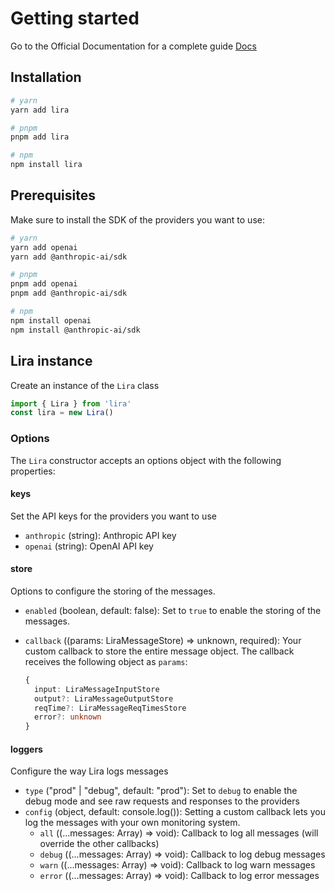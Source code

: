 # Getting started

Go to the Official Documentation for a complete guide
[Docs](https://docs.lira-ai.com)

## Installation

```bash
# yarn
yarn add lira

# pnpm
pnpm add lira

# npm
npm install lira
```

## Prerequisites

Make sure to install the SDK of the providers you want to use:

```bash
# yarn
yarn add openai
yarn add @anthropic-ai/sdk

# pnpm
pnpm add openai
pnpm add @anthropic-ai/sdk

# npm
npm install openai
npm install @anthropic-ai/sdk
```

## Lira instance

Create an instance of the `Lira` class

```ts
import { Lira } from 'lira'
const lira = new Lira()
```

### Options

The `Lira` constructor accepts an options object with the following properties:

#### keys

Set the API keys for the providers you want to use

- `anthropic` (string): Anthropic API key
- `openai` (string): OpenAI API key

#### store

Options to configure the storing of the messages.

- `enabled` (boolean, default: false): Set to `true` to enable the storing of the messages.
- `callback` ((params: LiraMessageStore) => unknown, required): Your custom callback to store the entire message object. The callback receives the following object as `params`:

  ```typescript
  {
    input: LiraMessageInputStore
    output?: LiraMessageOutputStore
    reqTime?: LiraMessageReqTimesStore
    error?: unknown
  }
  ```

#### loggers

Configure the way Lira logs messages

- `type` ("prod" | "debug", default: "prod"): Set to `debug` to enable the debug mode and see raw requests and responses to the providers
- `config` (object, default: console.log()): Setting a custom callback lets you log the messages with your own monitoring system.
  - `all` ((...messages: Array<string>) => void): Callback to log all messages (will override the other callbacks)
  - `debug` ((...messages: Array<string>) => void): Callback to log debug messages
  - `warn` ((...messages: Array<string>) => void): Callback to log warn messages
  - `error` ((...messages: Array<string>) => void): Callback to log error messages
